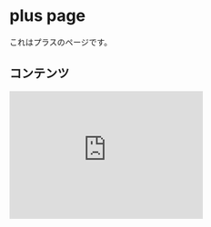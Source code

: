 # plus page

これはプラスのページです。

## コンテンツ

<iframe width="340" height="225" src="https://www.youtube.com/embed/fYMpb7Pb0EA" frameborder="0" allowfullscreen></iframe>